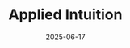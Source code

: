 ---  
layout: startup_page  
title: "Applied Intuition"  
id: "appliedintuition.com"  
permalink: "/appliedintuitionappliedintuition.com06172025/"  
website: "https://www.appliedintuition.com"  
funding_round: "Series F"  
funding_amount: "$600M"  
investors: "BlackRock-managed funds, Kleiner Perkins, Qatar Investment Authority, Abu Dhabi Investment Council, Greycroft, General Catalyst, Lux, Elad Gil, Bond"  
about: "Applied Intuition develops software for autonomous vehicle solutions, including simulation software and data management. The company works with major automakers and autonomous vehicle companies, and has expanded into the defense space, including a project with the U.S. Army to bring autonomous technology to some of its vehicles."  
markets: "Autonomous Vehicles, Software, Defense"  
hq: "Mountain View, California, United States"  
founded_year: "2017"  
linkedin: "https://www.linkedin.com/company/applied-intuition-inc"  
twitter: "https://twitter.com/AppliedInt"  
instagram: ""  
facebook: "https://www.facebook.com/appliedint"  
crunchbase: "https://www.crunchbase.com/organization/applied-intuition"  
pitchbook: "https://pitchbook.com/profiles/company/226988-56"  

date_display: "17-Jun-2025"  
date: "2025-06-17"

# SEO Optimization  
meta_title: "Applied Intuition - Series F Funding ($600M)"  
meta_description: "Applied Intuition, Applied Intuition develops software for autonomous vehicle solutions, including simulation software and data management. The company works with major ..."  
meta_keywords: "Applied Intuition, Autonomous Vehicles, Software, Defense, Series F funding"  
canonical_url: "https://startup.projectstartups.com/appliedintuitionappliedintuition.com06172025/"  
---